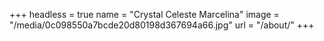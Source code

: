 +++
headless = true
name = "Crystal Celeste Marcelina"
image = "/media/0c098550a7bcde20d80198d367694a66.jpg"
url = "/about/"
+++
